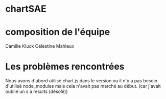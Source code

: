 # chartSAE

# composition de l'équipe

Camille Kluck
Célestine Mahieux

# Les problèmes rencontrées

Nous avons d'abord utilisé chart.js dans le version ou il n'y a pas besoin d'utilisé node_modules mais cela n'avait pas marché au début.
(car j'avait oublié un s à results (désolé))
